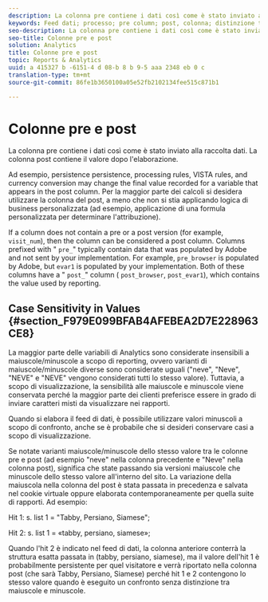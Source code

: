 ```yaml
---
description: La colonna pre contiene i dati così come è stato inviato alla raccolta dati. La colonna post contiene il valore dopo l'elaborazione.
keywords: Feed dati; processo; pre column; post, colonna; distinzione tra maiuscole e minuscole
seo-description: La colonna pre contiene i dati così come è stato inviato alla raccolta dati. La colonna post contiene il valore dopo l'elaborazione.
seo-title: Colonne pre e post
solution: Analytics
title: Colonne pre e post
topic: Reports & Analytics
uuid: a 415327 b -6151-4 d 08-b 8 b 9-5 aaa 2348 eb 0 c
translation-type: tm+mt
source-git-commit: 86fe1b3650100a05e52fb2102134fee515c871b1

---
```



# Colonne pre e post

La colonna pre contiene i dati così come è stato inviato alla raccolta dati. La colonna post contiene il valore dopo l'elaborazione.

Ad esempio, persistence persistence, processing rules, VISTA rules, and currency conversion may change the final value recorded for a variable that appears in the post column. Per la maggior parte dei calcoli si desidera utilizzare la colonna del post, a meno che non si stia applicando logica di business personalizzata (ad esempio, applicazione di una formula personalizzata per determinare l'attribuzione).

If a column does not contain a pre or a post version (for example, `visit_num`), then the column can be considered a post column. Columns prefixed with " `pre_`" typically contain data that was populated by Adobe and not sent by your implementation. For example, `pre_browser` is populated by Adobe, but `evar1` is populated by your implementation. Both of these columns have a " `post_`" column ( `post_browser`, `post_evar1`), which contains the value used by reporting.

## Case Sensitivity in Values {#section_F979E099BFAB4AFEBEA2D7E228963CE8}

La maggior parte delle variabili di Analytics sono considerate insensibili a maiuscole/minuscole a scopo di reporting, ovvero varianti di maiuscole/minuscole diverse sono considerate uguali ("neve", "Neve", "NEVE" e "NEVE" vengono considerati tutti lo stesso valore). Tuttavia, a scopo di visualizzazione, la sensibilità alle maiuscole e minuscole viene conservata perché la maggior parte dei clienti preferisce essere in grado di inviare caratteri misti da visualizzare nei rapporti.

Quando si elabora il feed di dati, è possibile utilizzare valori minuscoli a scopo di confronto, anche se è probabile che si desideri conservare casi a scopo di visualizzazione.

Se notate varianti maiuscole/minuscole dello stesso valore tra le colonne pre e post (ad esempio "neve" nella colonna precedente e "Neve" nella colonna post), significa che state passando sia versioni maiuscole che minuscole dello stesso valore all'interno del sito. La variazione della maiuscola nella colonna del post è stata passata in precedenza e salvata nel cookie virtuale oppure elaborata contemporaneamente per quella suite di rapporti. Ad esempio:

Hit 1: s. list 1 = "Tabby, Persiano, Siamese";

Hit 2: s. list 1 = «tabby, persiano, siamese»;

Quando l'hit 2 è indicato nel feed di dati, la colonna anteriore conterrà la struttura esatta passata in (tabby, persiano, siamese), ma il valore dell'hit 1 è probabilmente persistente per quel visitatore e verrà riportato nella colonna post (che sarà Tabby, Persiano, Siamese) perché hit 1 e 2 contengono lo stesso valore quando è eseguito un confronto senza distinzione tra maiuscole e minuscole.
